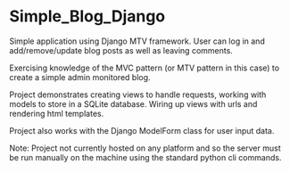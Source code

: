# Simple_Blog_Django
Simple application using Django MTV framework. User can log in and add/remove/update blog posts as well as leaving comments.  

Exercising knowledge of the MVC pattern (or MTV pattern in this case) to create a simple admin monitored blog.  

Project demonstrates creating views to handle requests, working with models to store in a SQLite database. Wiring up views with urls and  
rendering html templates.  

Project also works with the Django ModelForm class for user input data.  

Note: Project not currently hosted on any platform and so the server must be run manually on the machine using the standard python cli commands.  
